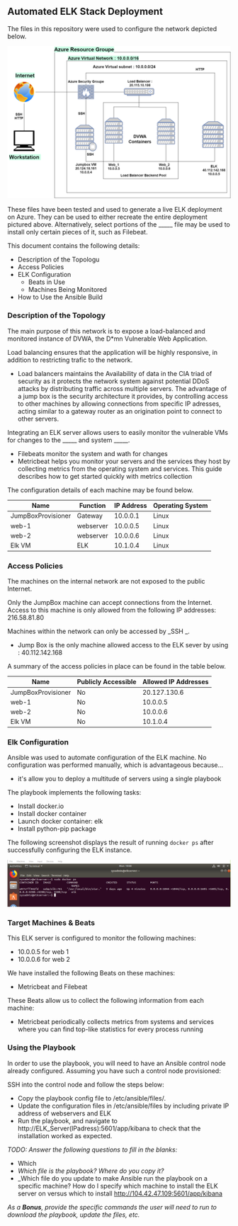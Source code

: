 ## Automated ELK Stack Deployment

The files in this repository were used to configure the network depicted below.

![](Diagrams/Diagram_drawio.png)

These files have been tested and used to generate a live ELK deployment on Azure. They can be used to either recreate the entire deployment pictured above. Alternatively, select portions of the _____ file may be used to install only certain pieces of it, such as Filebeat.

  This document contains the following details:
- Description of the Topologu
- Access Policies
- ELK Configuration
  - Beats in Use
  - Machines Being Monitored
- How to Use the Ansible Build


### Description of the Topology

The main purpose of this network is to expose a load-balanced and monitored instance of DVWA, the D*mn Vulnerable Web Application.

Load balancing ensures that the application will be highly responsive, in addition to restricting trafic to the network.
- Load balancers maintains the Availability of data in the CIA triad of security as it protects the network system against
potential DDoS attacks by distributing traffic across multiple servers. The advantage of a jump box is the security architecture
it provides, by controlling access to other machines by allowing connections from specific IP adresses, acting similar to 
a gateway router as an origination point to connect to other servers.

Integrating an ELK server allows users to easily monitor the vulnerable VMs for changes to the _____ and system _____.
- Filebeats monitor the system and wath for changes
- Metricbeat helps you monitor your servers and the services they host by collecting metrics from the operating 
  system and services. This guide describes how to get started quickly with metrics collection

The configuration details of each machine may be found below.

| Name             | Function | IP Address | Operating System |
|------------------|----------|------------|------------------|
|JumpBoxProvisioner| Gateway  | 10.0.0.1   | Linux            |
| web-1            | webserver| 10.0.0.5   | Linux            |
| web-2            | webserver| 10.0.0.6   | Linux            |
| Elk VM           | ELK      | 10.1.0.4   | Linux            |

### Access Policies

The machines on the internal network are not exposed to the public Internet. 

Only the JumpBox machine can accept connections from the Internet. Access to this machine is only allowed from the following IP addresses: 216.58.81.80

Machines within the network can only be accessed by _SSH _.
- Jump Box is the only machine allowed access to the ELK sever by using : 40.112.142.168

A summary of the access policies in place can be found in the table below.

| Name              | Publicly Accessible | Allowed IP Addresses |
|-------------------|---------------------|----------------------|
| JumpBoxProvisioner| No                  | 20.127.130.6         |
| web-1             | No                  | 10.0.0.5             |
| web-2             | No                  | 10.0.0.6             |
| Elk VM            | No                  | 10.1.0.4             |


### Elk Configuration

Ansible was used to automate configuration of the ELK machine. No configuration was performed manually, which is advantageous because...
- it's allow you to deploy a multitude of servers using a single playbook

The playbook implements the following tasks:
- Install docker.io 
- Install docker container
- Launch docker container: elk
- Install python-pip package


The following screenshot displays the result of running `docker ps` after successfully configuring the ELK instance.

![](Images/docker_ps_Elk.png)

### Target Machines & Beats
This ELK server is configured to monitor the following machines:
- 10.0.0.5 for web 1
- 10.0.0.6 for web 2


We have installed the following Beats on these machines:
-  Metricbeat and  Filebeat

These Beats allow us to collect the following information from each machine:
- Metricbeat periodically collects metrics from systems and services where you can find top-like statistics for every process running

### Using the Playbook
In order to use the playbook, you will need to have an Ansible control node already configured. Assuming you have such a control node provisioned: 

SSH into the control node and follow the steps below:
- Copy the playbook config file to /etc/ansible/files/.
- Update the configuration files in /etc/ansible/files by including private IP address of webservers and ELK
- Run the playbook, and navigate to http://ELK_Server(IPadress):5601/app/kibana  to check that the installation worked as expected.

_TODO: Answer the following questions to fill in the blanks:_
- Which 
- _Which file is the playbook? Where do you copy it?_
- _Which file do you update to make Ansible run the playbook on a specific machine? How do I specify which machine to install the ELK server on versus which to install 
    http://104.42.47.109:5601/app/kibana

_As a **Bonus**, provide the specific commands the user will need to run to download the playbook, update the files, etc._